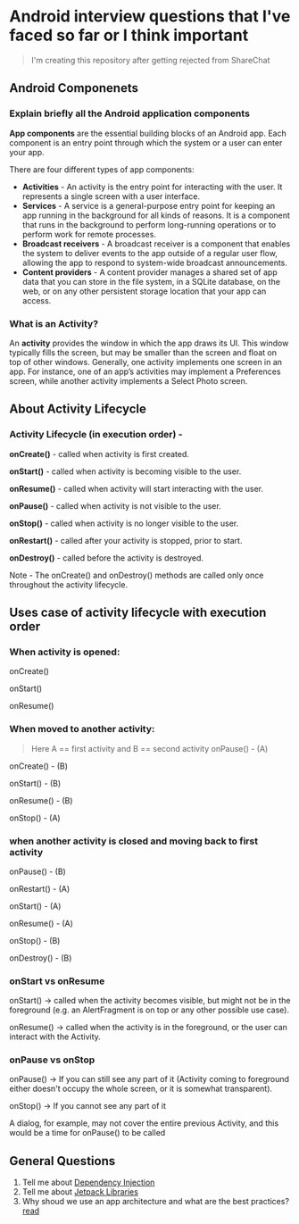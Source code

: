 # Android interview questions that I've faced so far or I think important

 > I'm creating this repository after getting rejected from ShareChat
## Android Componenets
### Explain briefly all the Android application components

**App components** are the essential building blocks of an Android app. Each component is an entry point through which the system or a user can enter your app.

There are four different types of app components:

* **Activities** - An activity is the entry point for interacting with the user. It represents a single screen with a user interface.
* **Services** - A service is a general-purpose entry point for keeping an app running in the background for all kinds of reasons. It is a component that runs in the background to perform long-running operations or to perform work for remote processes.
* **Broadcast receivers** - A broadcast receiver is a component that enables the system to deliver events to the app outside of a regular user flow, allowing the app to respond to system-wide broadcast announcements.
* **Content providers** - A content provider manages a shared set of app data that you can store in the file system, in a SQLite database, on the web, or on any other persistent storage location that your app can access.

### What is an Activity?

An **activity** provides the window in which the app draws its UI. This window typically fills the screen, but may be smaller than the screen and float on top of other windows. Generally, one activity implements one screen in an app. For instance, one of an app’s activities may implement a Preferences screen, while another activity implements a Select Photo screen.


## About Activity Lifecycle
### Activity Lifecycle (in execution order) -

**onCreate()** -	called when activity is first created.

**onStart()** -	called when activity is becoming visible to the user.

**onResume()** -	called when activity will start interacting with the user.

**onPause()** -	called when activity is not visible to the user.

**onStop()** -	called when activity is no longer visible to the user.

**onRestart()** -	called after your activity is stopped, prior to start.

**onDestroy()** -	called before the activity is destroyed.

Note - The onCreate() and onDestroy() methods are called only once throughout the activity lifecycle.

## Uses case of activity lifecycle with execution order

### When activity is opened:
onCreate()

onStart()

onResume()


### When moved to another activity:
> Here A == first activity and B == second activity
onPause() - (A)

onCreate() - (B)

onStart() - (B)

onResume() - (B)

onStop() - (A)

### when another activity is closed and moving back to first activity
onPause() - (B)

onRestart() - (A)

onStart() - (A)

onResume() - (A)

onStop() - (B)

onDestroy() - (B)

### onStart vs onResume
onStart() -> called when the activity becomes visible, but might not be in the foreground (e.g. an AlertFragment is on top or any other possible use case).

onResume() -> called when the activity is in the foreground, or the user can interact with the Activity.

### onPause vs onStop
onPause() -> If you can still see any part of it (Activity coming to foreground either doesn't occupy the whole screen, or it is somewhat transparent).

onStop() -> If you cannot see any part of it


A dialog, for example, may not cover the entire previous Activity, and this would be a time for onPause() to be called

## General Questions

1. Tell me about <a href="https://developer.android.com/training/dependency-injection">Dependency Injection</a>
2. Tell me about <a href="https://developer.android.com/jetpack">Jetpack Libraries </a>
3. Why shoud we use an app architecture and what are the best practices?<a href="https://medium.com/oceanize-geeks/android-application-architecture-189b4721c7c5">read</a> 
